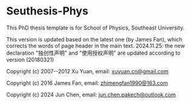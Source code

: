 # Seuthesis-Phys
This PhD thesis template is for School of Physics, Southeast University.

This version is updated based on the latest one (by James Fan), which corrects the words of page header in the main text.
2024.11.25: the new declaration "独创性声明" and "使用授权声明" are updated according to version (20180321)

Copyright (c) 2007--2012 Xu Yuan, email: xuyuan.cn@gmail.com

Copyright (c) 2016 James Fan, email: zhimengfan1990@163.com

Copyright (c) 2024 Jun Chen, email: jun.chen.pakech@outlook.com
